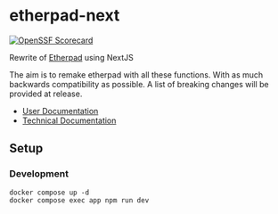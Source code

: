 # etherpad-next

[![OpenSSF Scorecard](https://api.securityscorecards.dev/projects/github.com/ether/etherpad-next/badge)](https://securityscorecards.dev/viewer/?uri=github.com/ether/etherpad-next)

Rewrite of [Etherpad](https://etherpad.org) using NextJS

The aim is to remake etherpad with all these functions. With as much backwards compatibility as possible.
A list of breaking changes will be provided at release.

- [User Documentation](docs/User.md)
- [Technical Documentation](docs/Technical.md)

## Setup

### Development

```
docker compose up -d
docker compose exec app npm run dev
```